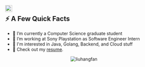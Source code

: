 <a href="https://www.linkedin.com/in/hangfan-liu-5215601b3/">
  <img align="left" alt="Hangfan Liu LinkedIn" width="22px" src="https://cdn.tomondre.com/icons/linkedinn.svg" />
</a>



<div>

[//]: # (  <img width="400px" align="right" src="https://cdn.tomondre.com/this-is-fine.jpg" />)
  <h2>⚡️ A Few Quick Facts</h2>
  <ul>
    <li>🔭 I’m currently a Computer Science graduate student</li>
    <li>🔭 I’m working at Sony Playstation as Software Engineer Intern</li>
    <li>👀 I'm interested in Java, Golang, Backend, and Cloud stuff</li>
    <li>📙 Check out my <a href="https://github.com/liuhangfan/Resume/blob/main/Hangfan_Liu_Software_Engineer.pdf">resume</a>.</li>
  </ul>
</div>

<p align="center"> <img src="https://github-readme-stats.vercel.app/api?username=liuhangfan&show_icons=true&theme=great-gatsby" alt="liuhangfan" />
